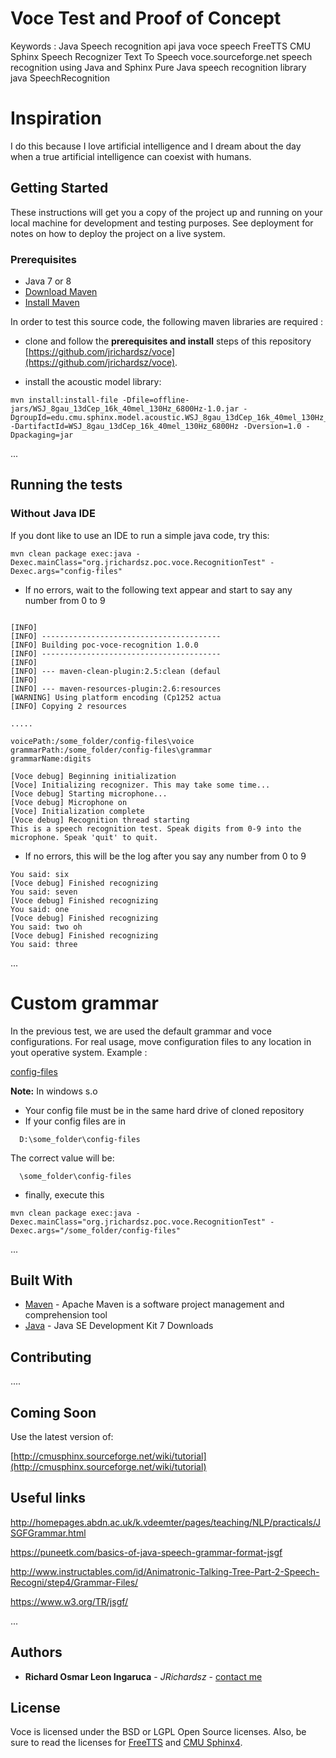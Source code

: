 # Voce Test and Proof of Concept

Keywords : Java Speech recognition api java voce speech FreeTTS CMU Sphinx Speech Recognizer Text To Speech voce.sourceforge.net speech recognition using Java and Sphinx Pure Java speech recognition library java SpeechRecognition

# Inspiration

I do this because I love artificial intelligence and I dream about the day when a true artificial intelligence can coexist with humans.

## Getting Started

These instructions will get you a copy of the project up and running on your local machine for development and testing purposes. See deployment for notes on how to deploy the project on a live system.

### Prerequisites

- Java 7 or 8
- [Download Maven](http://maven.apache.org/download.cgi)
- [Install Maven](http://maven.apache.org/install.html)

In order to test this source code, the following maven libraries are required :

- clone and follow the **prerequisites and install** steps of this repository [https://github.com/jrichardsz/voce](https://github.com/jrichardsz/voce).

- install the acoustic model library:

```
mvn install:install-file -Dfile=offline-jars/WSJ_8gau_13dCep_16k_40mel_130Hz_6800Hz-1.0.jar -DgroupId=edu.cmu.sphinx.model.acoustic.WSJ_8gau_13dCep_16k_40mel_130Hz_6800Hz -DartifactId=WSJ_8gau_13dCep_16k_40mel_130Hz_6800Hz -Dversion=1.0 -Dpackaging=jar

```

...

## Running the tests

### Without Java IDE

If you dont like to use an IDE to run a simple java code, try this:

```
mvn clean package exec:java -Dexec.mainClass="org.jrichardsz.poc.voce.RecognitionTest" -Dexec.args="config-files"
```

- If no errors, wait to the following text appear and start to say any number from 0 to 9

```

[INFO]
[INFO] ----------------------------------------
[INFO] Building poc-voce-recognition 1.0.0
[INFO] ----------------------------------------
[INFO]
[INFO] --- maven-clean-plugin:2.5:clean (defaul
[INFO]
[INFO] --- maven-resources-plugin:2.6:resources
[WARNING] Using platform encoding (Cp1252 actua
[INFO] Copying 2 resources

.....

voicePath:/some_folder/config-files\voice
grammarPath:/some_folder/config-files\grammar
grammarName:digits

[Voce debug] Beginning initialization
[Voce] Initializing recognizer. This may take some time...
[Voce debug] Starting microphone...
[Voce debug] Microphone on
[Voce] Initialization complete
[Voce debug] Recognition thread starting
This is a speech recognition test. Speak digits from 0-9 into the microphone. Speak 'quit' to quit.
```

- If no errors, this will be the log after you say any number from 0 to 9

```
You said: six
[Voce debug] Finished recognizing
You said: seven
[Voce debug] Finished recognizing
You said: one
[Voce debug] Finished recognizing
You said: two oh
[Voce debug] Finished recognizing
You said: three
```

...

# Custom grammar

In the previous test, we are used the default grammar and voce configurations. For real usage, move configuration files to any location in yout operative system. Example :

  [config-files](./config-files)

  **Note:** In windows s.o

  - Your config file must be in the same hard drive of cloned repository
  - If your config files are in

```
  D:\some_folder\config-files
```

  The correct value will be:

```
  \some_folder\config-files
```

- finally, execute this

```
mvn clean package exec:java -Dexec.mainClass="org.jrichardsz.poc.voce.RecognitionTest" -Dexec.args="/some_folder/config-files"
```

...

## Built With

* [Maven](https://www.apache.org/) - Apache Maven is a software project management and comprehension tool
* [Java](http://www.oracle.com/technetwork/java/javase/downloads/jdk7-downloads-1880260.html) - Java SE Development Kit 7 Downloads

## Contributing

....

## Coming Soon
Use the latest version of:

[http://cmusphinx.sourceforge.net/wiki/tutorial](http://cmusphinx.sourceforge.net/wiki/tutorial)

## Useful links

http://homepages.abdn.ac.uk/k.vdeemter/pages/teaching/NLP/practicals/JSGFGrammar.html

https://puneetk.com/basics-of-java-speech-grammar-format-jsgf

http://www.instructables.com/id/Animatronic-Talking-Tree-Part-2-Speech-Recogni/step4/Grammar-Files/

https://www.w3.org/TR/jsgf/

...

## Authors

* **Richard Osmar Leon Ingaruca** - *JRichardsz* - [contact me](http://jrichardsz.github.io)

## License

Voce is licensed under the BSD or LGPL Open Source licenses.  Also, be sure to read the licenses for [FreeTTS](http://freetts.sourceforge.net/docs/index.php) and [CMU Sphinx4](http://cmusphinx.sourceforge.net/wiki/tutorialsphinx4).
